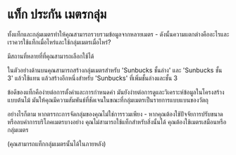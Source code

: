 # แท็ก ประกัน เมตรกลุ่ม

ทั้งแท็กและกลุ่มเมตรทำให้คุณสามารถรวบรวมข้อมูลจากหลายเมตร - ดังนั้นความแตกต่างคืออะไรและเราควรใช้แท็กเมื่อไหร่และใช้กลุ่มเมตรเมื่อไหร่?

มีสถานที่หลายที่ที่คุณสามารถเลือกใช้ได้

ในตัวอย่างด้านบนคุณสามารถสร้างกลุ่มเมตรสำหรับ 'Sunbucks ชั้นล่าง' และ 'Sunbucks ชั้น 3' แล้วใช้แทน แล้วสร้างอีกหนึ่งสำหรับ 'Sunbucks' ที่เพิ่มชั้นล่างและชั้น 3

ข้อดีของแท็กคือง่ายต่อการตั้งค่าและการกำหนดค่า มันยังง่ายต่อการดูและวิเคราะห์ข้อมูลในโครงสร้างแบบต้นไม้ มันให้คุณมีความสัมพันธ์ที่ชัดเจนในขณะที่กลุ่มเมตรเป็นรายการแบบแบนของวัตถุ

อย่างไรก็ตาม หากตรรกะการจัดกลุ่มของคุณไม่ใช่การรวมเพียง - หากคุณต้องใช้ปัจจัยการปรับขนาดหรือลบค่าการบริโภคเมตรบางอย่าง คุณไม่สามารถใช้แท็กสำหรับสิ่งนั้นได้ คุณต้องใช้เมตรเสมือนหรือกลุ่มเมตร

(คุณสามารถแท็กกลุ่มเมตรนั้นได้ในภายหลัง)